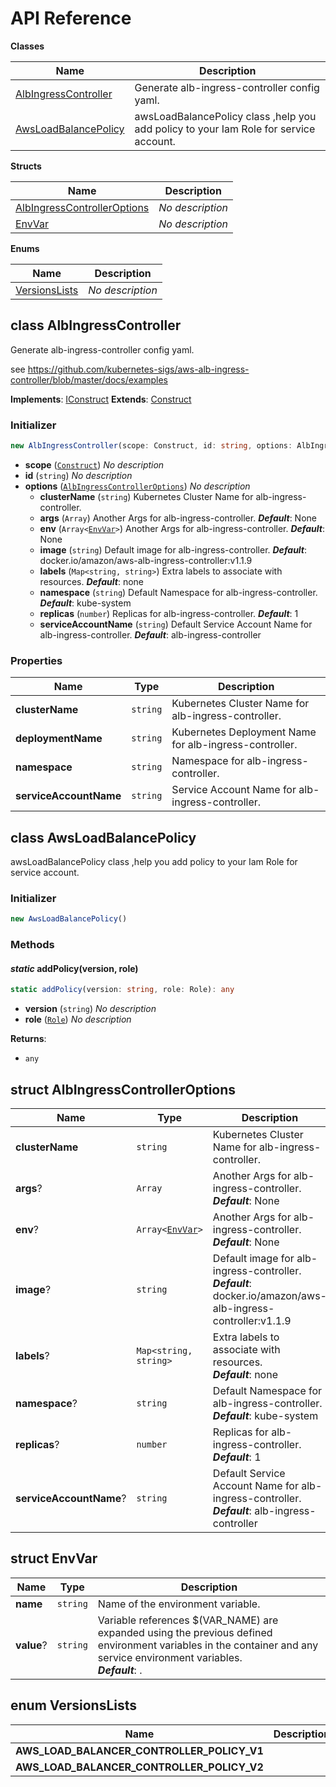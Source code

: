 # API Reference

**Classes**

Name|Description
----|-----------
[AlbIngressController](#cdk8s-aws-alb-ingress-controller-albingresscontroller)|Generate alb-ingress-controller config yaml.
[AwsLoadBalancePolicy](#cdk8s-aws-alb-ingress-controller-awsloadbalancepolicy)|awsLoadBalancePolicy class ,help you add policy to your Iam Role for service account.


**Structs**

Name|Description
----|-----------
[AlbIngressControllerOptions](#cdk8s-aws-alb-ingress-controller-albingresscontrolleroptions)|*No description*
[EnvVar](#cdk8s-aws-alb-ingress-controller-envvar)|*No description*


**Enums**

Name|Description
----|-----------
[VersionsLists](#cdk8s-aws-alb-ingress-controller-versionslists)|*No description*



## class AlbIngressController  <a id="cdk8s-aws-alb-ingress-controller-albingresscontroller"></a>

Generate alb-ingress-controller config yaml.

see https://github.com/kubernetes-sigs/aws-alb-ingress-controller/blob/master/docs/examples

__Implements__: [IConstruct](#constructs-iconstruct)
__Extends__: [Construct](#constructs-construct)

### Initializer




```ts
new AlbIngressController(scope: Construct, id: string, options: AlbIngressControllerOptions)
```

* **scope** (<code>[Construct](#constructs-construct)</code>)  *No description*
* **id** (<code>string</code>)  *No description*
* **options** (<code>[AlbIngressControllerOptions](#cdk8s-aws-alb-ingress-controller-albingresscontrolleroptions)</code>)  *No description*
  * **clusterName** (<code>string</code>)  Kubernetes Cluster Name for alb-ingress-controller. 
  * **args** (<code>Array<string></code>)  Another Args for alb-ingress-controller. __*Default*__: None
  * **env** (<code>Array<[EnvVar](#cdk8s-aws-alb-ingress-controller-envvar)></code>)  Another Args for alb-ingress-controller. __*Default*__: None
  * **image** (<code>string</code>)  Default image for alb-ingress-controller. __*Default*__: docker.io/amazon/aws-alb-ingress-controller:v1.1.9
  * **labels** (<code>Map<string, string></code>)  Extra labels to associate with resources. __*Default*__: none
  * **namespace** (<code>string</code>)  Default Namespace for alb-ingress-controller. __*Default*__: kube-system
  * **replicas** (<code>number</code>)  Replicas for alb-ingress-controller. __*Default*__: 1
  * **serviceAccountName** (<code>string</code>)  Default Service Account Name for alb-ingress-controller. __*Default*__: alb-ingress-controller



### Properties


Name | Type | Description 
-----|------|-------------
**clusterName** | <code>string</code> | Kubernetes Cluster Name for alb-ingress-controller.
**deploymentName** | <code>string</code> | Kubernetes Deployment Name for alb-ingress-controller.
**namespace** | <code>string</code> | Namespace for alb-ingress-controller.
**serviceAccountName** | <code>string</code> | Service Account Name for alb-ingress-controller.



## class AwsLoadBalancePolicy  <a id="cdk8s-aws-alb-ingress-controller-awsloadbalancepolicy"></a>

awsLoadBalancePolicy class ,help you add policy to your Iam Role for service account.


### Initializer




```ts
new AwsLoadBalancePolicy()
```



### Methods


#### *static* addPolicy(version, role) <a id="cdk8s-aws-alb-ingress-controller-awsloadbalancepolicy-addpolicy"></a>



```ts
static addPolicy(version: string, role: Role): any
```

* **version** (<code>string</code>)  *No description*
* **role** (<code>[Role](#aws-cdk-aws-iam-role)</code>)  *No description*

__Returns__:
* <code>any</code>



## struct AlbIngressControllerOptions  <a id="cdk8s-aws-alb-ingress-controller-albingresscontrolleroptions"></a>






Name | Type | Description 
-----|------|-------------
**clusterName** | <code>string</code> | Kubernetes Cluster Name for alb-ingress-controller.
**args**? | <code>Array<string></code> | Another Args for alb-ingress-controller.<br/>__*Default*__: None
**env**? | <code>Array<[EnvVar](#cdk8s-aws-alb-ingress-controller-envvar)></code> | Another Args for alb-ingress-controller.<br/>__*Default*__: None
**image**? | <code>string</code> | Default image for alb-ingress-controller.<br/>__*Default*__: docker.io/amazon/aws-alb-ingress-controller:v1.1.9
**labels**? | <code>Map<string, string></code> | Extra labels to associate with resources.<br/>__*Default*__: none
**namespace**? | <code>string</code> | Default Namespace for alb-ingress-controller.<br/>__*Default*__: kube-system
**replicas**? | <code>number</code> | Replicas for alb-ingress-controller.<br/>__*Default*__: 1
**serviceAccountName**? | <code>string</code> | Default Service Account Name for alb-ingress-controller.<br/>__*Default*__: alb-ingress-controller



## struct EnvVar  <a id="cdk8s-aws-alb-ingress-controller-envvar"></a>






Name | Type | Description 
-----|------|-------------
**name** | <code>string</code> | Name of the environment variable.
**value**? | <code>string</code> | Variable references $(VAR_NAME) are expanded using the previous defined environment variables in the container and any service environment variables.<br/>__*Default*__: .



## enum VersionsLists  <a id="cdk8s-aws-alb-ingress-controller-versionslists"></a>



Name | Description
-----|-----
**AWS_LOAD_BALANCER_CONTROLLER_POLICY_V1** |
**AWS_LOAD_BALANCER_CONTROLLER_POLICY_V2** |


